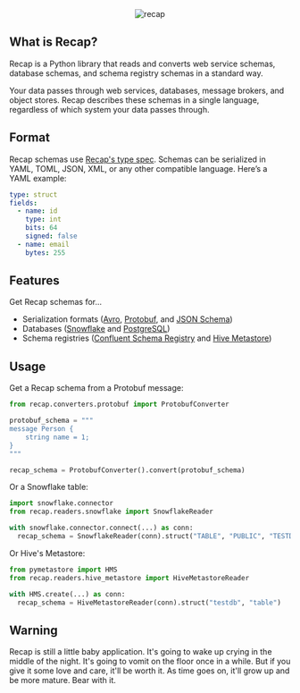 <div align="center">
  <img src="https://github.com/recap-cloud/recap/blob/main/static/recap-logo.png?raw=true" alt="recap"></a>
</div>

## What is Recap?

Recap is a Python library that reads and converts web service schemas, database schemas, and schema registry schemas in a standard way.

Your data passes through web services, databases, message brokers, and object stores. Recap describes these schemas in a single language, regardless of which system your data passes through.

## Format

Recap schemas use [Recap's type spec](https://recap.build/spec). Schemas can be serialized in YAML, TOML, JSON, XML, or any other compatible language. Here’s a YAML example:

```yaml
type: struct
fields:
  - name: id
    type: int
    bits: 64
    signed: false
  - name: email
    bytes: 255
```

## Features

Get Recap schemas for...

* Serialization formats ([Avro](https://avro.apache.org), [Protobuf](https://protobuf.dev), and [JSON Schema](https://json-schema.org))
* Databases ([Snowflake](https://www.snowflake.com) and [PostgreSQL](https://www.postgresql.org))
* Schema registries ([Confluent Schema Registry](https://github.com/confluentinc/schema-registry) and [Hive Metastore](https://cwiki.apache.org/confluence/display/hive/design#Design-Metastore))

## Usage

Get a Recap schema from a Protobuf message:

```python
from recap.converters.protobuf import ProtobufConverter

protobuf_schema = """
message Person {
    string name = 1;
}
"""

recap_schema = ProtobufConverter().convert(protobuf_schema)
```

Or a Snowflake table:

```python
import snowflake.connector
from recap.readers.snowflake import SnowflakeReader

with snowflake.connector.connect(...) as conn:
  recap_schema = SnowflakeReader(conn).struct("TABLE", "PUBLIC", "TESTDB")
```

Or Hive's Metastore:

```python
from pymetastore import HMS
from recap.readers.hive_metastore import HiveMetastoreReader

with HMS.create(...) as conn:
  recap_schema = HiveMetastoreReader(conn).struct("testdb", "table")
```

## Warning

Recap is still a little baby application. It's going to wake up crying in the middle of the night. It's going to vomit on the floor once in a while. But if you give it some love and care, it'll be worth it. As time goes on, it'll grow up and be more mature. Bear with it.

